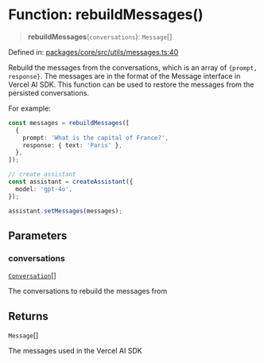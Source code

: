 # Function: rebuildMessages()

> **rebuildMessages**(`conversations`): `Message`[]

Defined in: [packages/core/src/utils/messages.ts:40](https://github.com/GeoDaCenter/openassistant/blob/37d127dc7a76d6b5cf9de906c055e4c904e3dfed/packages/core/src/utils/messages.ts#L40)

Rebuild the messages from the conversations, which is an array of `{prompt, response}`.
The messages are in the format of the Message interface in Vercel AI SDK.
This function can be used to restore the messages from the persisted conversations.

For example:
```ts
const messages = rebuildMessages([
  {
    prompt: 'What is the capital of France?',
    response: { text: 'Paris' },
  },
]);

// create assistant
const assistant = createAssistant({
  model: 'gpt-4o',
});

assistant.setMessages(messages);
```

## Parameters

### conversations

[`Conversation`](../type-aliases/Conversation.md)[]

The conversations to rebuild the messages from

## Returns

`Message`[]

The messages used in the Vercel AI SDK
